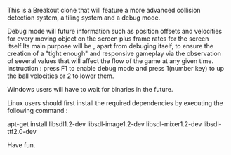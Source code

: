 This is a Breakout clone that will feature a more advanced collision detection system, a tiling system and a debug mode. 

Debug mode will future information such as position offsets and velocities for every moving object on the screen plus frame rates for the screen itself.Its main purpose will be , apart from debuging itself, to ensure the creation of a "tight enough" and responsive gameplay via the observation of several values that will affect the flow of the game at any given time. Instruction : press F1 to enable debug mode and press 1(number key) to up the ball velocities or 2 to lower them.

Windows users will have to wait for binaries in the future.

Linux users should first install the required dependencies by executing the following command :

apt-get install libsdl1.2-dev libsdl-image1.2-dev libsdl-mixer1.2-dev libsdl-ttf2.0-dev

Have fun.
